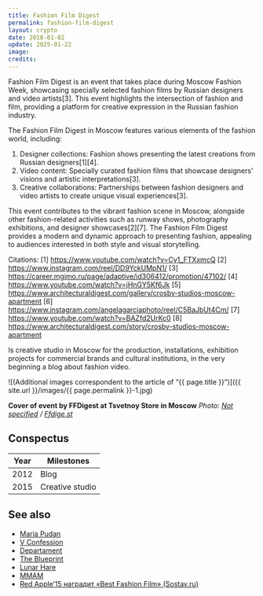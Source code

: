 ```yaml
---
title: Fashion Film Digest
permalink: fashion-film-digest
layout: crypto
date: 2018-01-02
update: 2025-01-22
image:
credits:
---
```


Fashion Film Digest is an event that takes place during Moscow Fashion Week, showcasing specially selected fashion films by Russian designers and video artists[3]. This event highlights the intersection of fashion and film, providing a platform for creative expression in the Russian fashion industry.

The Fashion Film Digest in Moscow features various elements of the fashion world, including:

1. Designer collections: Fashion shows presenting the latest creations from Russian designers[1][4].
2. Video content: Specially curated fashion films that showcase designers' visions and artistic interpretations[3].
3. Creative collaborations: Partnerships between fashion designers and video artists to create unique visual experiences[3].

This event contributes to the vibrant fashion scene in Moscow, alongside other fashion-related activities such as runway shows, photography exhibitions, and designer showcases[2][7]. The Fashion Film Digest provides a modern and dynamic approach to presenting fashion, appealing to audiences interested in both style and visual storytelling.

Citations:
[1] https://www.youtube.com/watch?v=Cy1_FTXxmcQ
[2] https://www.instagram.com/reel/DD9YckUMpN1/
[3] https://career.mgimo.ru/page/adaptive/id306412/promotion/47102/
[4] https://www.youtube.com/watch?v=jHnGY5Kf6Jk
[5] https://www.architecturaldigest.com/gallery/crosby-studios-moscow-apartment
[6] https://www.instagram.com/angelagarciaphoto/reel/C5BaJbUt4Cm/
[7] https://www.youtube.com/watch?v=BAZfd2UrKc0
[8] https://www.architecturaldigest.com/story/crosby-studios-moscow-apartment

Is creative studio in Moscow for the production, installations, exhibition projects for commercial brands and cultural institutions, in the very beginning a blog about fashion video.

![(Additional images correspondent to the article of “{{ page.title }}”)]({{ site.url }}/images/{{ page.permalink }}-1.jpg)

**Cover of event by FFDigest at Tsvetnoy Store in Moscow**
*Photo: [Not specified](index) / [Ffdige.st](ffdige.st)*

## Сonspectus

|Year|Milestones|
|-|-|
|2012|Blog|
|2015|Creative studio|

## See also

+ [Maria Pudan](pudan-maria)
+ [V Confession](index)
+ [Departament](index)
+ [The Blueprint](blueprint-the)
+ [Lunar Hare](index)
+ [MMAM](index)
+ [Red Apple’15 наградит «Best Fashion Film» (Sostav.ru)](http://www.sostav.ru/publication/red-apple-15-nagradit-best-fashion-film-16023.html)
